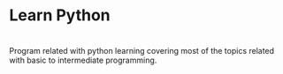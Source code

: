 # Learn Python
# 
Program related with python learning covering most of the topics related with basic to intermediate programming.
